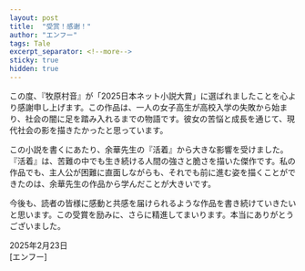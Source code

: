 ```yaml
---
layout: post
title:  "受赏！感谢！"
author: "エンフー"
tags: Tale
excerpt_separator: <!--more-->
sticky: true
hidden: true
---
```


この度、『牧原村音』が「2025日本ネット小説大賞」に選ばれましたことを心より感謝申し上げます。この作品は、一人の女子高生が高校入学の失敗から始まり、社会の闇に足を踏み入れるまでの物語です。彼女の苦悩と成長を通じて、現代社会の影を描きたかったと思っています。

この小説を書くにあたり、余華先生の『活着』から大きな影響を受けました。『活着』は、苦難の中でも生き続ける人間の強さと脆さを描いた傑作です。私の作品でも、主人公が困難に直面しながらも、それでも前に進む姿を描くことができたのは、余華先生の作品から学んだことが大きいです。

今後も、読者の皆様に感動と共感を届けられるような作品を書き続けていきたいと思います。この受賞を励みに、さらに精進してまいります。本当にありがとうございました。

2025年2月23日  
[エンフー]
